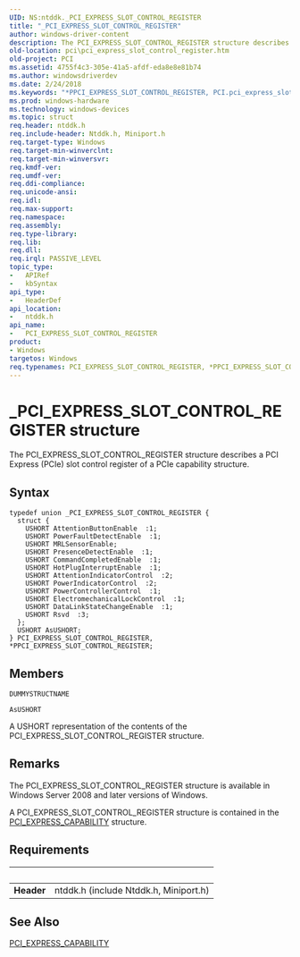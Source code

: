 ```yaml
---
UID: NS:ntddk._PCI_EXPRESS_SLOT_CONTROL_REGISTER
title: "_PCI_EXPRESS_SLOT_CONTROL_REGISTER"
author: windows-driver-content
description: The PCI_EXPRESS_SLOT_CONTROL_REGISTER structure describes a PCI Express (PCIe) slot control register of a PCIe capability structure.
old-location: pci\pci_express_slot_control_register.htm
old-project: PCI
ms.assetid: 4755f4c3-305e-41a5-afdf-eda8e8e81b74
ms.author: windowsdriverdev
ms.date: 2/24/2018
ms.keywords: "*PPCI_EXPRESS_SLOT_CONTROL_REGISTER, PCI.pci_express_slot_control_register, PCI_EXPRESS_SLOT_CONTROL_REGISTER, PCI_EXPRESS_SLOT_CONTROL_REGISTER union [Buses], PPCI_EXPRESS_SLOT_CONTROL_REGISTER, PPCI_EXPRESS_SLOT_CONTROL_REGISTER union pointer [Buses], _PCI_EXPRESS_SLOT_CONTROL_REGISTER, ntddk/PCI_EXPRESS_SLOT_CONTROL_REGISTER, ntddk/PPCI_EXPRESS_SLOT_CONTROL_REGISTER, pci_struct_d554e74d-130d-4d6d-8801-c65ea66653cb.xml"
ms.prod: windows-hardware
ms.technology: windows-devices
ms.topic: struct
req.header: ntddk.h
req.include-header: Ntddk.h, Miniport.h
req.target-type: Windows
req.target-min-winverclnt: 
req.target-min-winversvr: 
req.kmdf-ver: 
req.umdf-ver: 
req.ddi-compliance: 
req.unicode-ansi: 
req.idl: 
req.max-support: 
req.namespace: 
req.assembly: 
req.type-library: 
req.lib: 
req.dll: 
req.irql: PASSIVE_LEVEL
topic_type:
-	APIRef
-	kbSyntax
api_type:
-	HeaderDef
api_location:
-	ntddk.h
api_name:
-	PCI_EXPRESS_SLOT_CONTROL_REGISTER
product:
- Windows
targetos: Windows
req.typenames: PCI_EXPRESS_SLOT_CONTROL_REGISTER, *PPCI_EXPRESS_SLOT_CONTROL_REGISTER
---
```


# _PCI_EXPRESS_SLOT_CONTROL_REGISTER structure
The PCI_EXPRESS_SLOT_CONTROL_REGISTER structure describes a PCI Express (PCIe) slot control register of a PCIe capability structure.

## Syntax
````
typedef union _PCI_EXPRESS_SLOT_CONTROL_REGISTER {
  struct {
    USHORT AttentionButtonEnable  :1;
    USHORT PowerFaultDetectEnable  :1;
    USHORT MRLSensorEnable;
    USHORT PresenceDetectEnable  :1;
    USHORT CommandCompletedEnable  :1;
    USHORT HotPlugInterruptEnable  :1;
    USHORT AttentionIndicatorControl  :2;
    USHORT PowerIndicatorControl  :2;
    USHORT PowerControllerControl  :1;
    USHORT ElectromechanicalLockControl  :1;
    USHORT DataLinkStateChangeEnable  :1;
    USHORT Rsvd  :3;
  };
  USHORT AsUSHORT;
} PCI_EXPRESS_SLOT_CONTROL_REGISTER, *PPCI_EXPRESS_SLOT_CONTROL_REGISTER;
````

## Members


`DUMMYSTRUCTNAME`



`AsUSHORT`

A USHORT representation of the contents of the PCI_EXPRESS_SLOT_CONTROL_REGISTER structure.

## Remarks
The PCI_EXPRESS_SLOT_CONTROL_REGISTER structure is available in Windows Server 2008 and later versions of Windows.

A PCI_EXPRESS_SLOT_CONTROL_REGISTER structure is contained in the <a href="https://msdn.microsoft.com/library/windows/hardware/ff537460">PCI_EXPRESS_CAPABILITY</a> structure.

## Requirements
| &nbsp; | &nbsp; |
| ---- |:---- |
| **Header** | ntddk.h (include Ntddk.h, Miniport.h) |

## See Also

<a href="https://msdn.microsoft.com/library/windows/hardware/ff537460">PCI_EXPRESS_CAPABILITY</a>